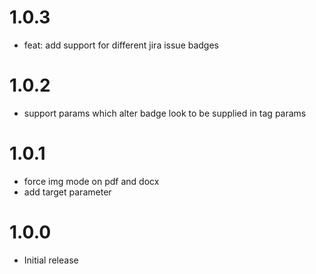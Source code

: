 # 1.0.3

- feat: add support for different jira issue badges

# 1.0.2

- support params which alter badge look to be supplied in tag params

# 1.0.1

- force img mode on pdf and docx
- add target parameter

# 1.0.0

-    Initial release